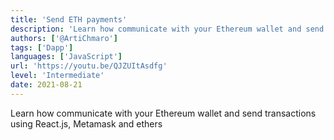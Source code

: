 ```yaml
---
title: 'Send ETH payments'
description: 'Learn how communicate with your Ethereum wallet and send transactions using React.js, Metamask and ethers'
authors: ['@ArtiChmaro']
tags: ['Dapp']
languages: ['JavaScript']
url: 'https://youtu.be/QJZUItAsdfg'
level: 'Intermediate'
date: 2021-08-21
---
```


Learn how communicate with your Ethereum wallet and send transactions using React.js, Metamask and ethers 
